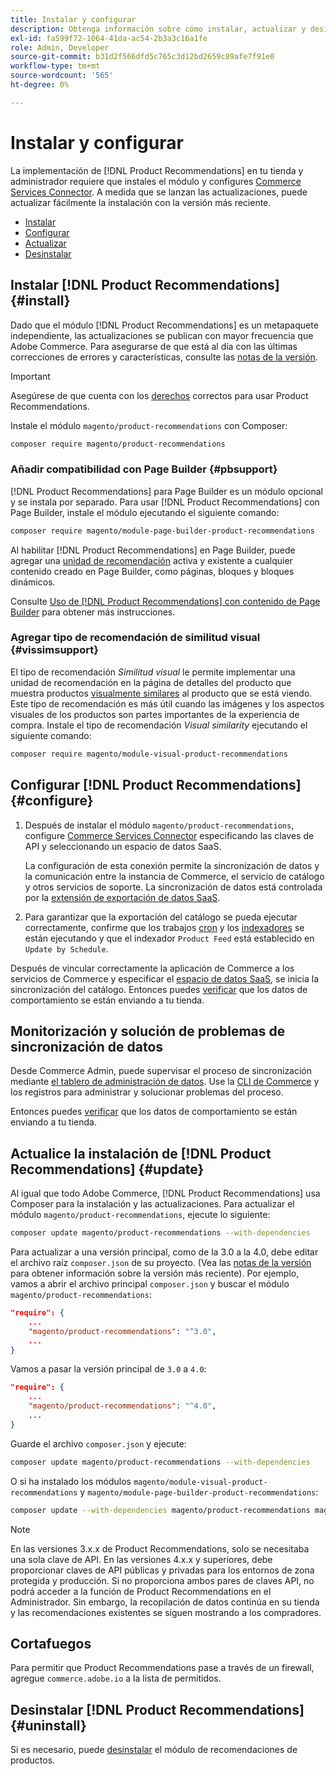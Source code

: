 ```yaml
---
title: Instalar y configurar
description: Obtenga información sobre cómo instalar, actualizar y desinstalar  [!DNL Product Recommendations].
exl-id: fa599f72-1064-41da-ac54-2b3a3c16a1fe
role: Admin, Developer
source-git-commit: b31d2f566dfd5c765c3d12bd2659c89afe7f91e0
workflow-type: tm+mt
source-wordcount: '565'
ht-degree: 0%

---
```


# Instalar y configurar

La implementación de [!DNL Product Recommendations] en tu tienda y administrador requiere que instales el módulo y configures [Commerce Services Connector](../landing/saas.md). A medida que se lanzan las actualizaciones, puede actualizar fácilmente la instalación con la versión más reciente.

- [Instalar](#install)
- [Configurar](#configure)
- [Actualizar](#update)
- [Desinstalar](#uninstall)

## Instalar [!DNL Product Recommendations] {#install}

Dado que el módulo [!DNL Product Recommendations] es un metapaquete independiente, las actualizaciones se publican con mayor frecuencia que Adobe Commerce. Para asegurarse de que está al día con las últimas correcciones de errores y características, consulte las [notas de la versión](release-notes.md).

>[!IMPORTANT]
>
>Asegúrese de que cuenta con los [derechos](../landing/saas.md#credentials) correctos para usar Product Recommendations.

Instale el módulo `magento/product-recommendations` con Composer:

```bash
composer require magento/product-recommendations
```

### Añadir compatibilidad con Page Builder {#pbsupport}

[!DNL Product Recommendations] para Page Builder es un módulo opcional y se instala por separado. Para usar [!DNL Product Recommendations] con Page Builder, instale el módulo ejecutando el siguiente comando:

```bash
composer require magento/module-page-builder-product-recommendations
```

Al habilitar [!DNL Product Recommendations] en Page Builder, puede agregar una [unidad de recomendación](https://experienceleague.adobe.com/en/docs/commerce-admin/page-builder/add-content/recommendations) activa y existente a cualquier contenido creado en Page Builder, como páginas, bloques y bloques dinámicos.

Consulte [Uso de [!DNL Product Recommendations] con contenido de Page Builder](page-builder.md) para obtener más instrucciones.

### Agregar tipo de recomendación de similitud visual {#vissimsupport}

El tipo de recomendación _Similitud visual_ le permite implementar una unidad de recomendación en la página de detalles del producto que muestra productos [visualmente similares](type.md#visualsim) al producto que se está viendo. Este tipo de recomendación es más útil cuando las imágenes y los aspectos visuales de los productos son partes importantes de la experiencia de compra. Instale el tipo de recomendación _Visual similarity_ ejecutando el siguiente comando:

```bash
composer require magento/module-visual-product-recommendations
```

## Configurar [!DNL Product Recommendations] {#configure}

1. Después de instalar el módulo `magento/product-recommendations`, configure [Commerce Services Connector](../landing/saas.md) especificando las claves de API y seleccionando un espacio de datos SaaS.

   La configuración de esta conexión permite la sincronización de datos y la comunicación entre la instancia de Commerce, el servicio de catálogo y otros servicios de soporte. La sincronización de datos está controlada por la [extensión de exportación de datos SaaS](../data-export/overview.md).

1. Para garantizar que la exportación del catálogo se pueda ejecutar correctamente, confirme que los trabajos [cron](https://experienceleague.adobe.com/en/docs/commerce-operations/configuration-guide/cli/configure-cron-jobs) y los [indexadores](https://experienceleague.adobe.com/en/docs/commerce-operations/configuration-guide/cli/manage-indexers) se están ejecutando y que el indexador `Product Feed` está establecido en `Update by Schedule`.

Después de vincular correctamente la aplicación de Commerce a los servicios de Commerce y especificar el [espacio de datos SaaS](../landing/saas.md#saas-configuration), se inicia la sincronización del catálogo. Entonces puedes [verificar](verify.md) que los datos de comportamiento se están enviando a tu tienda.

## Monitorización y solución de problemas de sincronización de datos

Desde Commerce Admin, puede supervisar el proceso de sincronización mediante [el tablero de administración de datos](https://experienceleague.adobe.com/en/docs/commerce-admin/systems/data-transfer/data-dashboard). Use la [CLI de Commerce](../data-export/data-export-cli-commands.md#troubleshooting) y los registros para administrar y solucionar problemas del proceso.

Entonces puedes [verificar](verify.md) que los datos de comportamiento se están enviando a tu tienda.

## Actualice la instalación de [!DNL Product Recommendations] {#update}

Al igual que todo Adobe Commerce, [!DNL Product Recommendations] usa Composer para la instalación y las actualizaciones. Para actualizar el módulo `magento/product-recommendations`, ejecute lo siguiente:

```bash
composer update magento/product-recommendations --with-dependencies
```

Para actualizar a una versión principal, como de la 3.0 a la 4.0, debe editar el archivo raíz `composer.json` de su proyecto. (Vea las [notas de la versión](release-notes.md) para obtener información sobre la versión más reciente). Por ejemplo, vamos a abrir el archivo principal `composer.json` y buscar el módulo `magento/product-recommendations`:

```json
"require": {
    ...
    "magento/product-recommendations": "^3.0",
    ...
}
```

Vamos a pasar la versión principal de `3.0` a `4.0`:

```json
"require": {
    ...
    "magento/product-recommendations": "^4.0",
    ...
}
```

Guarde el archivo `composer.json` y ejecute:

```bash
composer update magento/product-recommendations --with-dependencies
```

O si ha instalado los módulos `magento/module-visual-product-recommendations` y `magento/module-page-builder-product-recommendations`:

```bash
composer update --with-dependencies magento/product-recommendations magento/module-visual-product-recommendations magento/module-page-builder-product-recommendations
```

>[!NOTE]
>
> En las versiones 3.x.x de Product Recommendations, solo se necesitaba una sola clave de API. En las versiones 4.x.x y superiores, debe proporcionar claves de API públicas y privadas para los entornos de zona protegida y producción. Si no proporciona ambos pares de claves API, no podrá acceder a la función de Product Recommendations en el Administrador. Sin embargo, la recopilación de datos continúa en su tienda y las recomendaciones existentes se siguen mostrando a los compradores.

## Cortafuegos

Para permitir que Product Recommendations pase a través de un firewall, agregue `commerce.adobe.io` a la lista de permitidos.

## Desinstalar [!DNL Product Recommendations] {#uninstall}

Si es necesario, puede [desinstalar](https://experienceleague.adobe.com/en/docs/commerce-operations/installation-guide/tutorials/uninstall-modules) el módulo de recomendaciones de productos.
